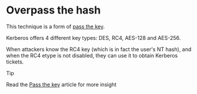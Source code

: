 # Overpass the hash

This technique is a form of [pass the key](ptk.md). 

Kerberos offers 4 different key types: DES, RC4, AES-128 and AES-256. 

When attackers know the RC4 key (which is in fact the user's NT hash), and when the RC4 etype is not disabled, they can use it to obtain Kerberos tickets.

> [!TIP]
> Read the [Pass the key](ptk.md) article for more insight

    
